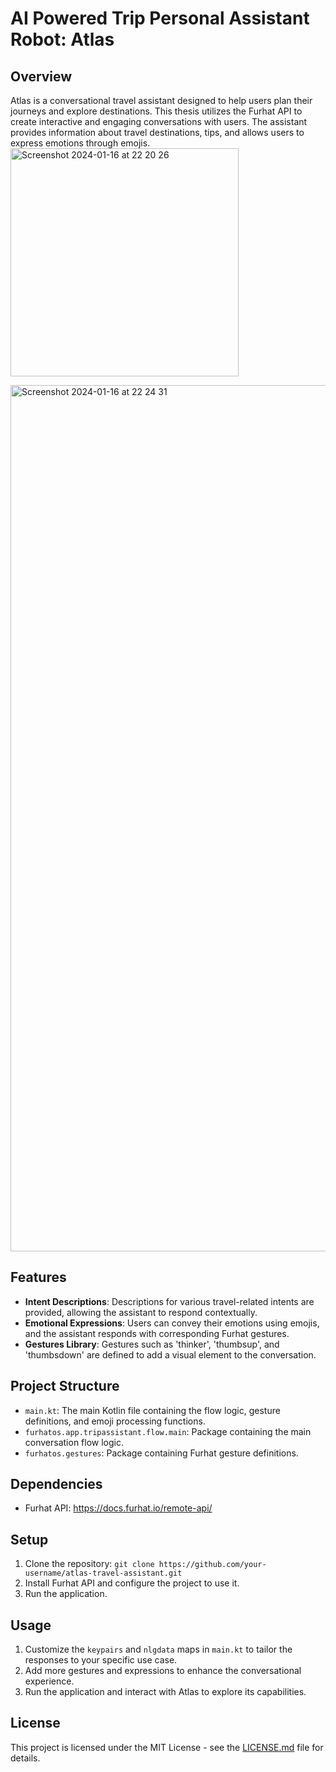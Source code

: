 # AI Powered Trip Personal Assistant Robot: Atlas

## Overview
Atlas is a conversational travel assistant designed to help users plan their journeys and explore destinations. This thesis utilizes the Furhat API to create interactive and engaging conversations with users. The assistant provides information about travel destinations, tips, and allows users to express emotions through emojis.
<img width="365" alt="Screenshot 2024-01-16 at 22 20 26" src="https://github.com/rayaneB0t/AI-Powered-Trip-Personal-Assistant/assets/83134555/17e4ac5f-7694-4fbd-a868-b08509e1e358">

<img width="1386" alt="Screenshot 2024-01-16 at 22 24 31" src="https://github.com/rayaneB0t/AI-Powered-Trip-Personal-Assistant/assets/83134555/94b609f6-2f6d-4985-9155-1f6364392214">


## Features
- **Intent Descriptions**: Descriptions for various travel-related intents are provided, allowing the assistant to respond contextually.
- **Emotional Expressions**: Users can convey their emotions using emojis, and the assistant responds with corresponding Furhat gestures.
- **Gestures Library**: Gestures such as 'thinker', 'thumbsup', and 'thumbsdown' are defined to add a visual element to the conversation.

## Project Structure
- `main.kt`: The main Kotlin file containing the flow logic, gesture definitions, and emoji processing functions.
- `furhatos.app.tripassistant.flow.main`: Package containing the main conversation flow logic.
- `furhatos.gestures`: Package containing Furhat gesture definitions.

## Dependencies
- Furhat API: https://docs.furhat.io/remote-api/





## Setup
1. Clone the repository: `git clone https://github.com/your-username/atlas-travel-assistant.git`
2. Install Furhat API and configure the project to use it.
3. Run the application.

## Usage
1. Customize the `keypairs` and `nlgdata` maps in `main.kt` to tailor the responses to your specific use case.
2. Add more gestures and expressions to enhance the conversational experience.
3. Run the application and interact with Atlas to explore its capabilities.

## License
This project is licensed under the MIT License - see the [LICENSE.md](LICENSE.md) file for details.
